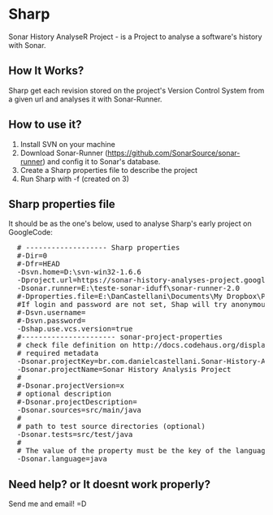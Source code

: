 Sharp
=====

Sonar History AnalyseR Project - is a Project to analyse a software's history with Sonar.

How It Works?
---

Sharp get each revision stored on the project's Version Control System from a given url and analyses it with Sonar-Runner.

How to use it?
-------------------

1. Install SVN on your machine
2. Download Sonar-Runner (https://github.com/SonarSource/sonar-runner) and config it to Sonar's database.
3. Create a Sharp properties file to describe the project
4. Run Sharp with -f <properties-file-path> (created on 3)

Sharp properties file 
-------------------

It should be as the one's below, used to analyse Sharp's early project on GoogleCode:

<pre>
  # ------------------- Sharp properties
  #-Dir=0
  #-Dfr=HEAD
  -Dsvn.home=D:\svn-win32-1.6.6
  -Dproject.url=https://sonar-history-analyses-project.googlecode.com/svn/trunk/
  -Dsonar.runner=E:\teste-sonar-iduff\sonar-runner-2.0
  #-Dproperties.file=E:\DanCastellani\Documents\My Dropbox\Projetos\Sonar Hystory Analysis Project\publico-core-sonar-project.properties
  #If login and password are not set, Shap will try anonymous access.
  #-Dsvn.username=
  #-Dsvn.password=
  -Dshap.use.vcs.version=true
  #---------------------- sonar-project-properties
  # check file definition on http://docs.codehaus.org/display/SONAR/Analyzing+with+Sonar+Runner
  # required metadata
  -Dsonar.projectKey=br.com.danielcastellani.Sonar-History-Analysis-Project
  -Dsonar.projectName=Sonar History Analysis Project
  #
  #-Dsonar.projectVersion=x
  # optional description
  #-Dsonar.projectDescription=
  -Dsonar.sources=src/main/java
  #
  # path to test source directories (optional)
  -Dsonar.tests=src/test/java
  #
  # The value of the property must be the key of the language.
  -Dsonar.language=java
</pre>

Need help? or It doesnt work properly?
---

Send me and email! =D
  
